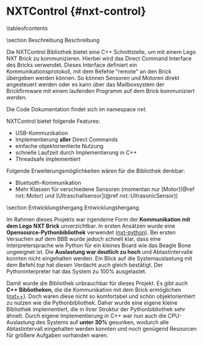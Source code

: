 NXTControl {#nxt-control}
===

\tableofcontents

\section Beschreibung Beschreibung

Die NXTControl Bibliothek bietet eine C++ Schnittstelle, um mit einem
Lego NXT Brick zu kommunizieren. Hierbei wird das Direct Command
Interface des Bricks verwendet. Dieses Interface definiert ein
Kommunikationsprotokoll, mit dem Befehle "remote" an den Brick übergeben
werden können. So können Sensoren und Motoren direkt angesteuert werden
oder es kann über das Mailboxsystem der Brickfirmware mit einem
laufenden Programm auf dem Brick kommuniziert werden.

Die Code Dokumentation findet sich im namespace *nxt*.

NXTControl bietet folgende Features:
* USB-Kommunikation
* Implementierung __aller__ Direct Commands
* einfache objektorientierte Nutzung
* schnelle Laufzeit durch Implementierung in C++
* Threadsafe implementiert

Folgende Erweiterungsmöglichkeiten wären für die Bibliothek denkbar:
* Bluetooth-Kommunikation
* Mehr Klassen für verschiedene Sensoren (momentan nur
[Motor](@ref nxt::Motor) und [Ultraschallsensor](@ref nxt::UltrasonicSensor))

\section Entwicklungshergang Entwicklungshergang

Im Rahmen dieses Projekts war irgendeine Form der __Kommunikation mit dem
Lego NXT Brick__ unverzichtbar. In ersten Ansätzen wurde eine
__Opensource-Pythonbibliothek__ verwendet
([nxt-python](https://code.google.com/p/nxt-python/)). Bei ersten
Versuchen auf dem BBB wurde jedoch schnell klar, dass eine
Interpretersprache wie Python für ein kleines Board wie das Beagle Bone
ungeeignet ist. Die __Auslastung war deutlich zu hoch__ und Abtastintervalle
konnten nicht eingehalten werden. Ein Blick auf die Systemauslastung
mit dem Befehl *top* hat diesen Verdacht auch gleich bestätigt. Der
Pythoninterpreter hat das System zu 100% ausgelastet.

Damit wurde die Bibliothek unbrauchbar für dieses Projekt. Es gibt auch
__C++ Bibliotheken__, die die Kommunikation mit dem Brick ermöglichen
([nxt++](https://github.com/cmwslw/nxt-plus-plus)). Doch waren diese
nicht so komfortabel und schön objektorientiert zu nutzen wie die
Pythonbibliothek. Daher wurde eine eigene kleine Bibliothek
implementiert, die in ihrer Struktur der Pythonbibliothek sehr ähnelt.
Durch eigene Implementierung in C++ war nun auch die CPU-Auslastung des
Systems auf __unter 30%__ gesunken, wodurch alle Abtastintervall eingehalten
werden konnten und noch genügend Resourcen für größere Aufgaben
vorhanden waren.
